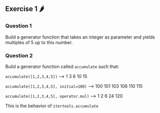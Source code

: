 ## Exercise 1 🌶

### Question 1

Build a generator function that takes an integer as parameter and yields multiples of 5 up to this number.

### Question 2

Build a generator function called ```accumulate``` such that:

```accumulate([1,2,3,4,5])``` --> 1 3 6 10 15

```accumulate([1,2,3,4,5], initial=100)``` --> 100 101 103 106 110 115

```accumulate([1,2,3,4,5], operator.mul)``` --> 1 2 6 24 120

This is the behavior of ```itertools.accumulate```
